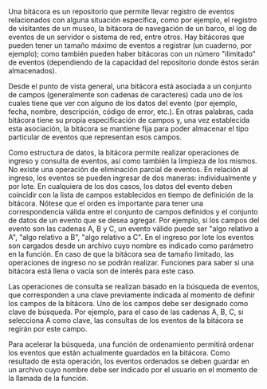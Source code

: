 Una bitácora es un repositorio que permite llevar registro de eventos relacionados con alguna situación específica, como por ejemplo, 
el registro de visitantes de un museo, la bitácora de navegación de un barco, el log de eventos de un servidor o sistema de red, entre otros. 
Hay bitácoras que pueden tener un tamaño máximo de eventos a registrar (un cuaderno, por ejemplo); como también pueden haber bitácoras con un 
número "ilimitado" de eventos (dependiendo de la capacidad del repositorio donde éstos serán almacenados).

Desde el punto de vista general, una bitácora está asociada a un conjunto de campos (generalmente son cadenas de caracteres) cada uno de los 
cuales tiene que ver con alguno de los datos del evento (por ejemplo, fecha, nombre, descripción, código de error, etc.). En otras palabras, 
cada bitácora tiene su propia especificación de campos y, una vez establecida esta asociación, la bitácora se mantiene fija para poder almacenar 
el tipo particular de eventos que representan esos campos.

Como estructura de datos, la bitácora permite realizar operaciones de ingreso y consulta de eventos, así como también la limpieza de los mismos. 
No existe una operación de eliminación parcial de eventos. En relación al ingreso, los eventos se pueden ingresar de dos maneras: individualmente 
y por lote. En cualquiera de los dos casos, los datos del evento deben coincidir con la lista de campos establecidos en tiempo de definición de la 
bitácora. Nótese que el orden es importante para tener una correspondencia válida entre el conjunto de campos definidos y el conjunto de datos de 
un evento que se desea agregar. Por ejemplo, si los campos del evento son las cadenas A, B y C, un evento válido puede ser "algo relativo a A", 
"algo relativo a B", "algo relativo a C". En el ingreso por lote los eventos son cargados desde un archivo cuyo nombre es indicado como parámetro en 
la función. En caso de que la bitácora sea de tamaño limitado, las operaciones de ingreso no se podrán realizar. Funciones para saber si una bitácora 
está llena o vacía son de interés para este caso. 

Las operaciones de consulta se realizan basado en la búsqueda de eventos, que corresponden a una clave previamente indicada al momento de definir los 
campos de la bitácora. Uno de los campos debe ser designado como clave de búsqueda. Por ejemplo, para el caso de las cadenas A, B, C, si selecciona A 
como clave, las consultas de los eventos de la bitácora se regirán por este campo. 

Para acelerar la búsqueda, una función de ordenamiento permitirá ordenar los eventos que están actualmente guardados en la bitácora. Como resultado de
esta operación, los eventos ordenados se deben guardar en un archivo cuyo nombre debe ser indicado por el usuario en el momento de la llamada de la función.
